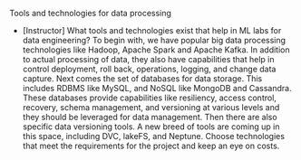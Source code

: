 Tools and technologies for data processing
- [Instructor] What tools and technologies exist that help in ML labs for data engineering? To begin with, we have popular big data processing technologies like Hadoop, Apache Spark and Apache Kafka. In addition to actual processing of data, they also have capabilities that help in control deployment, roll back, operations, logging, and change data capture. Next comes the set of databases for data storage. This includes RDBMS like MySQL, and NoSQL like MongoDB and Cassandra. These databases provide capabilities like resiliency, access control, recovery, schema management, and versioning at various levels and they should be leveraged for data management. Then there are also specific data versioning tools. A new breed of tools are coming up in this space, including DVC, lakeFS, and Neptune. Choose technologies that meet the requirements for the project and keep an eye on costs.